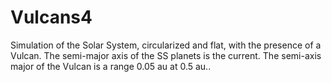 # Vulcans4
Simulation of the Solar System, circularized and flat, with the presence of a Vulcan. The semi-major axis of the SS planets is the current. The semi-axis major of the Vulcan is a range 0.05 au at 0.5 au..
